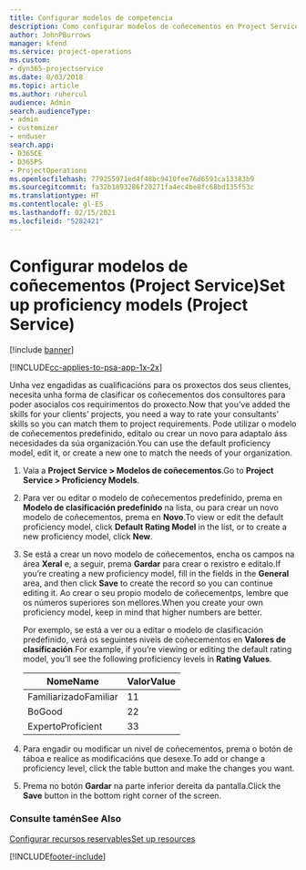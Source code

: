 ```yaml
---
title: Configurar modelos de competencia
description: Como configurar modelos de coñecementos en Project Service
author: JohnPBurrows
manager: kfend
ms.service: project-operations
ms.custom:
- dyn365-projectservice
ms.date: 8/03/2018
ms.topic: article
ms.author: ruhercul
audience: Admin
search.audienceType:
- admin
- customizer
- enduser
search.app:
- D365CE
- D365PS
- ProjectOperations
ms.openlocfilehash: 779255971ed4f48bc9410fee76d6591ca13383b9
ms.sourcegitcommit: fa32b1893286f20271fa4ec4be8fc68bd135f53c
ms.translationtype: HT
ms.contentlocale: gl-ES
ms.lasthandoff: 02/15/2021
ms.locfileid: "5282421"
---
```

# <a name="set-up-proficiency-models-project-service"></a><span data-ttu-id="8aa12-103">Configurar modelos de coñecementos (Project Service)</span><span class="sxs-lookup"><span data-stu-id="8aa12-103">Set up proficiency models (Project Service)</span></span>

[!include [banner](../includes/psa-now-project-operations.md)]

[!INCLUDE[cc-applies-to-psa-app-1x-2x](../includes/cc-applies-to-psa-app-1x-2x.md)]

<span data-ttu-id="8aa12-104">Unha vez engadidas as cualificacións para os proxectos dos seus clientes, necesita unha forma de clasificar os coñecementos dos consultores para poder asocialos cos requirimentos do proxecto.</span><span class="sxs-lookup"><span data-stu-id="8aa12-104">Now that you’ve added the skills for your clients’ projects, you need a way to rate your consultants’ skills so you can match them to project requirements.</span></span> <span data-ttu-id="8aa12-105">Pode utilizar o modelo de coñecementos predefinido, editalo ou crear un novo para adaptalo áss necesidades da súa organización.</span><span class="sxs-lookup"><span data-stu-id="8aa12-105">You can use the default proficiency model, edit it, or create a new one to match the needs of your organization.</span></span>  
  
1.  <span data-ttu-id="8aa12-106">Vaia a **Project Service > Modelos de coñecementos**.</span><span class="sxs-lookup"><span data-stu-id="8aa12-106">Go to **Project Service > Proficiency Models**.</span></span>  
  
2.  <span data-ttu-id="8aa12-107">Para ver ou editar o modelo de coñecementos predefinido, prema en **Modelo de clasificación predefinido** na lista, ou para crear un novo modelo de coñecementos, prema en **Novo**.</span><span class="sxs-lookup"><span data-stu-id="8aa12-107">To view or edit the default proficiency model, click **Default Rating Model** in the list, or to create a new proficiency model, click **New**.</span></span>  
  
3.  <span data-ttu-id="8aa12-108">Se está a crear un novo modelo de coñecementos, encha os campos na área **Xeral** e, a seguir, prema **Gardar** para crear o rexistro e editalo.</span><span class="sxs-lookup"><span data-stu-id="8aa12-108">If you’re creating a new proficiency model, fill in the fields in the **General** area, and then click **Save** to create the record so you can continue editing it.</span></span> <span data-ttu-id="8aa12-109">Ao crear o seu propio modelo de coñecementps, lembre que os números superiores son mellores.</span><span class="sxs-lookup"><span data-stu-id="8aa12-109">When you create your own proficiency model, keep in mind that higher numbers are better.</span></span>  
  
     <span data-ttu-id="8aa12-110">Por exemplo, se está a ver ou a editar o modelo de clasificación predefinido, verá os seguintes niveis de coñecementos en **Valores de clasificación**.</span><span class="sxs-lookup"><span data-stu-id="8aa12-110">For example, if you’re viewing or editing the default rating model, you’ll see the following proficiency levels in **Rating Values**.</span></span>  
  
    |<span data-ttu-id="8aa12-111">Nome</span><span class="sxs-lookup"><span data-stu-id="8aa12-111">Name</span></span>|<span data-ttu-id="8aa12-112">Valor</span><span class="sxs-lookup"><span data-stu-id="8aa12-112">Value</span></span>|  
    |----------|-----------|  
    |<span data-ttu-id="8aa12-113">Familiarizado</span><span class="sxs-lookup"><span data-stu-id="8aa12-113">Familiar</span></span>|<span data-ttu-id="8aa12-114">1</span><span class="sxs-lookup"><span data-stu-id="8aa12-114">1</span></span>|  
    |<span data-ttu-id="8aa12-115">Bo</span><span class="sxs-lookup"><span data-stu-id="8aa12-115">Good</span></span>|<span data-ttu-id="8aa12-116">2</span><span class="sxs-lookup"><span data-stu-id="8aa12-116">2</span></span>|  
    |<span data-ttu-id="8aa12-117">Experto</span><span class="sxs-lookup"><span data-stu-id="8aa12-117">Proficient</span></span>|<span data-ttu-id="8aa12-118">3</span><span class="sxs-lookup"><span data-stu-id="8aa12-118">3</span></span>|  
  
4.  <span data-ttu-id="8aa12-119">Para engadir ou modificar un nivel de coñecementos, prema o botón de táboa e realice as modificacións que desexe.</span><span class="sxs-lookup"><span data-stu-id="8aa12-119">To add or change a proficiency level, click the table button and make the changes you want.</span></span>  
  
5.  <span data-ttu-id="8aa12-120">Prema no botón **Gardar** na parte inferior dereita da pantalla.</span><span class="sxs-lookup"><span data-stu-id="8aa12-120">Click the **Save** button in the bottom right corner of the screen.</span></span>  
  
### <a name="see-also"></a><span data-ttu-id="8aa12-121">Consulte tamén</span><span class="sxs-lookup"><span data-stu-id="8aa12-121">See Also</span></span>  
 [<span data-ttu-id="8aa12-122">Configurar recursos reservables</span><span class="sxs-lookup"><span data-stu-id="8aa12-122">Set up resources</span></span>](../psa/set-up-resources.md)


[!INCLUDE[footer-include](../includes/footer-banner.md)]
